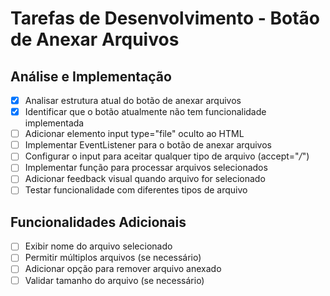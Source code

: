 # Tarefas de Desenvolvimento - Botão de Anexar Arquivos

## Análise e Implementação
- [x] Analisar estrutura atual do botão de anexar arquivos
- [x] Identificar que o botão atualmente não tem funcionalidade implementada
- [ ] Adicionar elemento input type="file" oculto ao HTML
- [ ] Implementar EventListener para o botão de anexar arquivos
- [ ] Configurar o input para aceitar qualquer tipo de arquivo (accept="*/*")
- [ ] Implementar função para processar arquivos selecionados
- [ ] Adicionar feedback visual quando arquivo for selecionado
- [ ] Testar funcionalidade com diferentes tipos de arquivo

## Funcionalidades Adicionais
- [ ] Exibir nome do arquivo selecionado
- [ ] Permitir múltiplos arquivos (se necessário)
- [ ] Adicionar opção para remover arquivo anexado
- [ ] Validar tamanho do arquivo (se necessário)
